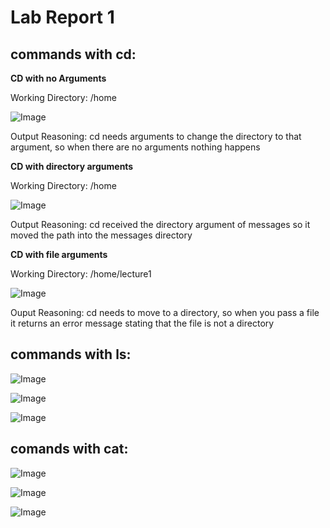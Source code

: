 # Lab Report 1


## commands with cd: 

**CD with no Arguments**

Working Directory: /home

![Image]("cd_ss.png")

Output Reasoning: cd needs arguments to change the directory to that argument, so when there are no arguments nothing happens

**CD with directory arguments**

Working Directory: /home

![Image]("cd_directory.png")

Output Reasoning: cd received the directory argument of messages so it moved the path into the messages directory

**CD with file arguments**

Working Directory: /home/lecture1

![Image]("cd_file.png")

Ouput Reasoning: cd needs to move to a directory, so when you pass a file it returns an error message stating that the file is not a directory


## commands with ls: 

![Image]("ls_ss.png")

![Image]("ls_directory.png")

![Image]("ls_file.png")


## comands with cat: 

![Image]("cat_ss.png")

![Image]("cat_directory.png")

![Image]("cat_file.png")





